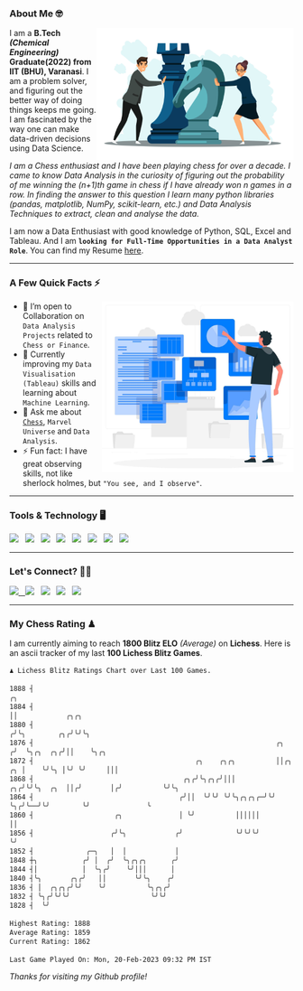 ### About Me 🤓
<img align="right" alt="Coding" width="350" src="https://github.com/Laxman-Lakhan/Laxman-Lakhan/blob/master/Assets/Chess_Vector.jpg">   

I am a **B.Tech** _**(Chemical Engineering)**_ **Graduate(2022) from IIT (BHU), Varanasi**. I am a problem solver, and figuring out the better way of doing things keeps me going. I am fascinated by the way one can make data-driven decisions using Data Science. 

_I am a Chess enthusiast and I have been playing chess for over a decade. I came to know Data Analysis in the curiosity of figuring out the probability of me winning the (n+1)th game in chess if I have already won n games in a row. In finding the answer to this question I learn many python libraries (pandas, matplotlib, NumPy, scikit-learn, etc.) and Data Analysis Techniques to extract, clean and analyse the data._

I am now a Data Enthusiast with good knowledge of Python, SQL, Excel and Tableau. And I am **`looking for Full-Time Opportunities in a Data Analyst Role`**. You can find my Resume
 [here](https://drive.google.com/file/d/1UIOoogRLj5eGQFQBkuvMmTISZVdl2Ok7/view?usp=sharing).


---

### A Few Quick Facts ⚡️
<img align="right" alt="Coding" width="340" src="https://github.com/Laxman-Lakhan/Laxman-Lakhan/blob/master/Assets/Data_Vector.jpg">   

- 🤝 I’m open to Collaboration on `Data Analysis Projects` related to `Chess or Finance`.
- 📖 Currently improving my `Data Visualisation (Tableau)` skills and learning about `Machine Learning`.
- 💬 Ask me about [`Chess`](https://lichess.org/@/YourKingIsInDanger), `Marvel Universe` and `Data Analysis`.
- ⚡️ Fun fact: I have great observing skills, not like sherlock holmes, but `"You see, and I observe"`.

---
### Tools & Technology 🖥

<img src="https://img.shields.io/badge/Python-white?logo=Python&logoColor=ColorName&style=ShieldStyle" /> &nbsp;
<img src="https://img.shields.io/badge/MySQL-white?logo=MySQL&logoColor=ColorName&style=ShieldStyle" /> &nbsp;
<img src="https://img.shields.io/badge/Tableau-white?logo=Tableau&logoColor=ColorName&style=ShieldStyle" /> &nbsp;
<img src="https://img.shields.io/badge/Excel-white?logo=Microsoft+Excel&logoColor=196F3D&style=ShieldStyle" /> &nbsp;
<img src="https://img.shields.io/badge/Jupyter-white?logo=Jupyter&logoColor=ColorName&style=ShieldStyle" /> &nbsp;
<img src="https://img.shields.io/badge/pandas-white?logo=Pandas&logoColor=000080&style=ShieldStyle" /> &nbsp;
<img src="https://img.shields.io/badge/numpy-white?logo=Numpy&logoColor=85C1E9&style=ShieldStyle" /> &nbsp;
<img src="https://img.shields.io/badge/scikit learn-white?logo=Scikit+Learn&logoColor=ColorName&style=ShieldStyle" /> &nbsp;



---

### Let's Connect? 🫳🏻

<a href="mailto:laxmansingh.lakhan@gmail.com"> <img src="https://img.icons8.com/fluent/48/000000/gmail.png" width="3.5%"/> &nbsp;
[<img src="https://img.icons8.com/color/48/000000/linkedin.png" width="3.5%"/>](https://www.linkedin.com/in/laxman-lakhan/)  &nbsp;
[<img src="https://img.icons8.com/fluent/48/000000/facebook-new.png" width="3.5%"/>](https://www.facebook.com/s.laxmanlakhan/)  &nbsp;
[<img src="https://img.icons8.com/fluent/48/000000/instagram-new.png" width="3.5%"/>](https://www.instagram.com/laxman.lakhan/)  &nbsp;
[<img src="https://img.icons8.com/color/48/000000/twitter.png" width="3.5%"/>](https://twitter.com/laxman__lakhan)  &nbsp;

 ---
  
### My Chess Rating ♟
  
I am currently aiming to reach **1800 Blitz ELO** *(Average)* on **Lichess**. Here is an ascii tracker of my last **100 Lichess Blitz Games**.

  ```
  ♟︎ 𝙻𝚒𝚌𝚑𝚎𝚜𝚜 𝙱𝚕𝚒𝚝𝚣 𝚁𝚊𝚝𝚒𝚗𝚐𝚜 𝙲𝚑𝚊𝚛𝚝 𝚘𝚟𝚎𝚛 𝙻𝚊𝚜𝚝 𝟷00 𝙶𝚊𝚖𝚎𝚜.
  
1888 ┤                                                                            ╭╮
1884 ┤                                                                            ││            ╭╮╭╮
1880 ┤                                                                           ╭╯╰╮        ╭╮╭╯╰╯╰╮
1876 ┤                                                            ╭╮            ╭╯  ╰╮╭╮  ╭╮╭╯││    ╰╮╭╮
1872 ┤                                        ╭╮    ╭╮╭╮          ││╭╮       ╭╮ │    ╰╯╰╮ │╰╯ ╰╯     │││
1868 ┤                                     ╭╮╭╯╰╮╭╮╭╯│││       ╭╮╭╯╰╯╰╮  ╭╮  ││╭╯       │╭╯          ╰╯╰╮
1864 ┤                                    ╭╯││  ╰╯╰╯ ╰╯╰╮╭╮╭╮╭─╯╰╯    ╰╮╭╯╰──╯╰╯        ╰╯              ╰
1860 ┤                    ╭╮              │ ╰╯          ││││││         ││
1856 ┤                   ╭╯╰╮            ╭╯             ╰╯╰╯╰╯         ╰╯
1852 ┤             ╭─╮   │  │            │
1848 ┼╮           ╭╯ │  ╭╯  ╰╮╭╮╭╮      ╭╯
1844 ┤│           │  ╰╮╭╯    ╰╯│││      │
1840 ┤╰╮       ╭╮╭╯   ││       ╰╯╰╮    ╭╯
1836 ┤ │  ╭╮╭╮╭╯╰╯    ╰╯          ╰╮╭╮╭╯
1832 ┤ ╰╮╭╯╰╯╰╯                    ╰╯╰╯
1828 ┤  ╰╯ 

Highest Rating: 1888
Average Rating: 1859
Current Rating: 1862 

Last Game Played On: Mon, 20-Feb-2023 09:32 PM IST
  ```
  
  
*Thanks for visiting my Github profile!*
